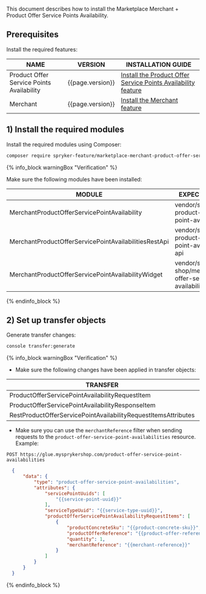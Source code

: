 

This document describes how to install the Marketplace Merchant + Product Offer Service Points Availability.

## Prerequisites

Install the required features:

| NAME                                      | VERSION          | INSTALLATION GUIDE                                                                                                                                                                                                      |
|-------------------------------------------|------------------|------------------------------------------------------------------------------------------------------------------------------------------------------------------------------------------------------------------------|
| Product Offer Service Points Availability | {{page.version}} | [Install the Product Offer Service Points Availability feature](/docs/pbc/all/offer-management/{{page.version}}/unified-commerce/install-features/install-the-product-offer-service-points-availability-feature.html) |
| Merchant                                  | {{page.version}} | [Install the Merchant feature](/docs/pbc/all/merchant-management/{{page.version}}/marketplace/install-and-upgrade/install-features/install-the-marketplace-merchant-feature.html)                                      |

## 1) Install the required modules

Install the required modules using Composer:

```bash
composer require spryker-feature/marketplace-merchant-product-offer-service-points-availability: "{{page.version}}" --update-with-dependencies
```

{% info_block warningBox "Verification" %}

Make sure the following modules have been installed:

| MODULE                                                | EXPECTED DIRECTORY                                                           |
|-------------------------------------------------------|------------------------------------------------------------------------------|
| MerchantProductOfferServicePointAvailability          | vendor/spryker/merchant-product-offer-service-point-availability             |
| MerchantProductOfferServicePointAvailabilitiesRestApi | vendor/spryker/merchant-product-offer-service-point-availabilities-rest-api  |
| MerchantProductOfferServicePointAvailabilityWidget    | vendor/spryker-shop/merchant-product-offer-service-point-availability-widget |

{% endinfo_block %}

## 2) Set up transfer objects

Generate transfer changes:

```bash
console transfer:generate
```

{% info_block warningBox "Verification" %}

- Make sure the following changes have been applied in transfer objects:

| TRANSFER                                                       | TYPE  | EVENT   | PATH                                                                                                 |
|----------------------------------------------------------------|-------|---------|------------------------------------------------------------------------------------------------------|
| ProductOfferServicePointAvailabilityRequestItem                | class | created | src/Generated/Shared/Transfer/ProductOfferServicePointAvailabilityRequestItemTransfer                |
| ProductOfferServicePointAvailabilityResponseItem               | class | created | src/Generated/Shared/Transfer/ProductOfferServicePointAvailabilityResponseItemTransfer               |
| RestProductOfferServicePointAvailabilityRequestItemsAttributes | class | created | src/Generated/Shared/Transfer/RestProductOfferServicePointAvailabilityRequestItemsAttributesTransfer |

- Make sure you can use the  `merchantReference` filter when sending requests to the `product-offer-service-point-availabilities` resource. Example:

`POST https://glue.mysprykershop.com/product-offer-service-point-availabilities`

```json
  {
      "data": {
          "type": "product-offer-service-point-availabilities",
          "attributes": {
              "servicePointUuids": [
                  "{{service-point-uuid}}"
              ],
              "serviceTypeUuid": "{{service-type-uuid}}",
              "productOfferServicePointAvailabilityRequestItems": [
                  {
                      "productConcreteSku": "{{product-concrete-sku}}",
                      "productOfferReference": "{{product-offer-reference}}",
                      "quantity": 1,
                      "merchantReference": "{{merchant-reference}}"
                  }
              ]
          }
      }
  }
```

{% endinfo_block %}

